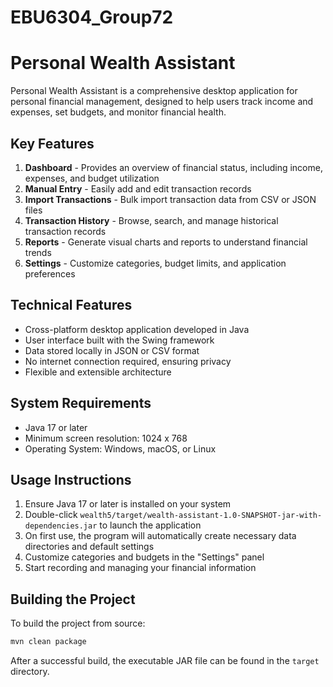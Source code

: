 # EBU6304_Group72
# Personal Wealth Assistant  

Personal Wealth Assistant is a comprehensive desktop application for personal financial management, designed to help users track income and expenses, set budgets, and monitor financial health.  

## Key Features  

1. **Dashboard** - Provides an overview of financial status, including income, expenses, and budget utilization  
2. **Manual Entry** - Easily add and edit transaction records  
3. **Import Transactions** - Bulk import transaction data from CSV or JSON files  
4. **Transaction History** - Browse, search, and manage historical transaction records  
5. **Reports** - Generate visual charts and reports to understand financial trends  
6. **Settings** - Customize categories, budget limits, and application preferences  

## Technical Features  

- Cross-platform desktop application developed in Java  
- User interface built with the Swing framework  
- Data stored locally in JSON or CSV format  
- No internet connection required, ensuring privacy  
- Flexible and extensible architecture  

## System Requirements  

- Java 17 or later  
- Minimum screen resolution: 1024 x 768  
- Operating System: Windows, macOS, or Linux  

## Usage Instructions  

1. Ensure Java 17 or later is installed on your system  
2. Double-click `wealth5/target/wealth-assistant-1.0-SNAPSHOT-jar-with-dependencies.jar` to launch the application  
3. On first use, the program will automatically create necessary data directories and default settings  
4. Customize categories and budgets in the "Settings" panel  
5. Start recording and managing your financial information  

## Building the Project  

To build the project from source:  

```bash  
mvn clean package  
```  

After a successful build, the executable JAR file can be found in the `target` directory.
